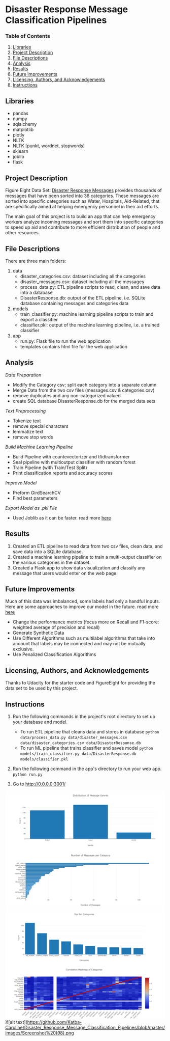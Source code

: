 # Disaster Response Message Classification Pipelines

### Table of Contents

1. [Libraries](#Libraries)
2. [Project Description](#ProjectDescription)
3. [File Descriptions](#FileDescriptions)
4. [Analysis](#Analysis)
5. [Results](#Results)
6. [Future Improvements](#FutureImprovements)
7. [Licensing, Authors, and Acknowledgements](#Licensing)
8. [Instructions](#Instructions)


## Libraries <a name="Libraries"></a>
* pandas
* numpy
* sqlalchemy
* matplotlib
* plotly
* NLTK
* NLTK [punkt, wordnet, stopwords]
* sklearn
* joblib
* flask

## Project Description <a name="ProjectDescription"></a>
Figure Eight Data Set:  [Disaster Response Messages](https://www.figure-eight.com/dataset/combined-disaster-response-data/) provides thousands of messages that have been sorted into 36 categories. These messages are sorted into specific categories such as Water, Hospitals, Aid-Related, that are specifically aimed at helping emergency personnel in their aid efforts.

The main goal of this project is to build an app that can help emergency workers analyze incoming messages and sort them into specific categories to speed up aid and contribute to more efficient distribution of people and other resources. 

## File Descriptions <a name="FileDescriptions"></a>
There are three main folders:

1. data
    - disaster_categories.csv: dataset including all the categories
    - disaster_messages.csv: dataset including all the messages
    - process_data.py: ETL pipeline scripts to read, clean, and save data into a database
    - DisasterResponse.db: output of the ETL pipeline, i.e. SQLite database containing messages and categories data
2. models
    - train_classifier.py: machine learning pipeline scripts to train and export a classifier
    - classifier.pkl: output of the machine learning pipeline, i.e. a trained classifier
3. app
    - run.py: Flask file to run the web application
    - templates contains html file for the web application

## Analysis <a name="Analysis"></a>
*Data Preparation*
- Modify the Category csv; split each category into a separate column
- Merge Data from the two csv files (messages.csv & categories.csv)
- remove duplicates and any non-categorized valued
- create SQL database DisasterResponse.db for the merged data sets

*Text Preprocessing*
- Tokenize text
- remove special characters
- lemmatize text
- remove stop words

*Build Machine Learning Pipeline*
- Build Pipeline with countevectorizer and tfidtransformer
- Seal pipeline with multioutput classifier with random forest 
- Train Pipeline (with Train/Test Split)
- Print classification reports and accuracy scores

*Improve Model*
- Preform GirdSearchCV
- Find best parameters

*Export Model as .pkl File*
- Used Joblib as it can be faster. read more [here](https://stackoverflow.com/questions/12615525/what-are-the-different-use-cases-of-joblib-versus-pickle)

## Results <a name="Results"></a>
1. Created an ETL pipeline to read data from two csv files, clean data, and save data into a SQLite database.
2. Created a machine learning pipeline to train a multi-output classifier on the various categories in the dataset.
3. Created a Flask app to show data visualization and classify any message that users would enter on the web page.

## Future Improvements <a name="FutureImprovements"></a>
Much of this data was imbalanced, some labels had only a handful inputs. Here are some approaches to improve our model in the future. read more [here](https://machinelearningmastery.com/tactics-to-combat-imbalanced-classes-in-your-machine-learning-dataset/)
- Change the performance metrics (focus more on Recall and F1-score: weighted average of precision and recall)
- Generate Synthetic Data
- Use Different Algorithms such as multilabel algorithms that take into account that labels may be connected and may not be mutually exclusive.
- Use Penalized Classification Algorithms

## Licensing, Authors, and Acknowledgements <a name="Licensing"></a>
Thanks to Udacity for the starter code and FigureEight for providing the data set to be used by this project.


## Instructions <a name="Instructions"></a>
1. Run the following commands in the project's root directory to set up your database and model.

    - To run ETL pipeline that cleans data and stores in database
        `python data/process_data.py data/disaster_messages.csv data/disaster_categories.csv data/DisasterResponse.db`
    - To run ML pipeline that trains classifier and saves model
        `python models/train_classifier.py data/DisasterResponse.db models/classifier.pkl`

2. Run the following command in the app's directory to run your web app.
    `python run.py`

3. Go to http://0.0.0.0:3001/

![alt text](https://github.com/Katba-Caroline/Disaster_Response_Message_Classification_Pipelines/blob/master/images/Screenshot%20(96).png)
![alt text](https://github.com/Katba-Caroline/Disaster_Response_Message_Classification_Pipelines/blob/master/images/Screenshot%20(97).png)
)![alt text](https://github.com/Katba-Caroline/Disaster_Response_Message_Classification_Pipelines/blob/master/images/Screenshot%20(98).png
